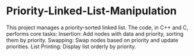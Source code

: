 # Priority-Linked-List-Manipulation
This project manages a priority-sorted linked list. The code, in C++ and C, performs core tasks:  Insertion: Add nodes with data and priority, sorting them by priority. Swapping: Swap nodes based on priority and update priorities. List Printing: Display list orderly by priority.
